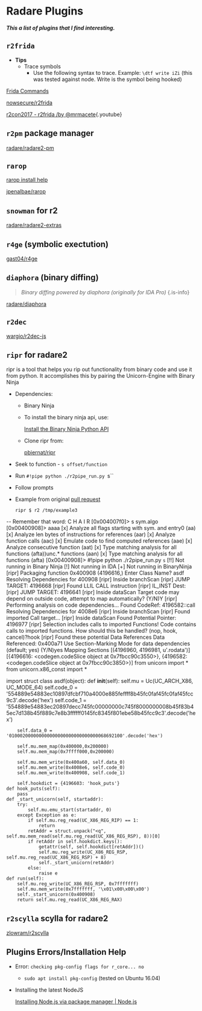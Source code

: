 # Radare Plugins

**_This a list of plugins that I find interesting._** 

## `r2frida`

  - **Tips**
    - Trace symbols
      - Use the following syntax to trace. Example: `\dtf write iZi` (this was tested against node. Write is the symbol being hooked)

  [Frida Commands](plugins/Frida-Commands)

  [nowsecure/r2frida](https://github.com/nowsecure/r2frida)

  [r2con2017 - r2frida /by @mrmacete](https://www.youtube.com/watch?list=PLjIhlLNy_Y9Oe-nfcPEpaki0_En5dhQ5S&time_continue=15&v=URyd4bcV-Ik){.youtube}

## `r2pm` package manager

  [radare/radare2-pm](https://github.com/radare/radare2-pm/tree/master/db)

## `rarop`

  [rarop install help](./plugins/rarop-install-help)

  [jpenalbae/rarop](https://github.com/jpenalbae/rarop)

## `snowman` for r2

  [radare/radare2-extras](https://github.com/radare/radare2-extras/tree/master/r2snowman)

## `r4ge` (symbolic exectution)

  [gast04/r4ge](https://github.com/gast04/r4ge)

## `diaphora` (binary diffing)
   > _Binary diffing powered by diaphora (originally for IDA Pro)_ {.is-info}

  [radare/diaphora](https://github.com/radare/diaphora)

## `r2dec`

  [wargio/r2dec-js](https://github.com/wargio/r2dec-js)

## `ripr` for radare2

  ripr is a tool that helps you rip out functionality from binary code and use it from python. It accomplishes this by pairing the Unicorn-Engine with Binary Ninja

  - Dependencies:
    - Binary Ninja
    - To install the binary ninja api, use:

      [Install the Binary Ninja Python API](https://gist.github.com/withzombies/c9ab65b878d05fa20878d6c2bfa935d9)

    - Clone ripr from:

      [pbiernat/ripr](https://github.com/pbiernat/ripr)

  - Seek to function - `s offset/function`
  - Run `#!pipe python ./r2pipe_run.py `s``
  - Follow prompts
  - Example from original [pull request](https://github.com/pbiernat/ripr/pull/9)

        ripr $ r2 /tmp/example3 
 -- Remember that word: C H A I R
[0x004007f0]> s sym.algo
[0x00400908]> aaaa
[x] Analyze all flags starting with sym. and entry0 (aa)
[x] Analyze len bytes of instructions for references (aar)
[x] Analyze function calls (aac)
[x] Emulate code to find computed references (aae)
[x] Analyze consecutive function (aat)
[x] Type matching analysis for all functions (afta))unc.* functions (aan)
[x] Type matching analysis for all functions (afta)
[0x00400908]> #!pipe python ./r2pipe_run.py `s`
[!!] Not running in Binary Ninja
[!] Not running in IDA
[+] Not running in BinaryNinja
[ripr] Packaging function 0x400908
(4196616,)
Enter Class Name? asdf
Resolving Dependencies for 400908
[ripr] Inside branchScan
[ripr] JUMP TARGET: 4196668
[ripr] Found LLIL CALL instruction
[ripr] IL_INST Dest:
[ripr] JUMP TARGET: 4196641
[ripr] Inside dataScan
Target code may depend on outside code, attempt to map automatically? (Y/N)Y
[ripr] Performing analysis on code dependencies...
Found CodeRef: 4196582::call
Resolving Dependencies for 4008e6
[ripr] Inside branchScan
[ripr] Found imported Call target...
[ripr] Inside dataScan
Found Potential Pointer: 4196977
[ripr] Selection includes calls to imported Functions!
Code contains calls to imported functions. How should this be handled? (nop, hook, cancel)?hook
[ripr] Found these potential Data References
Data Referenced: 0x400a71
Use Section-Marking Mode for data dependencies (default; yes) (Y/N)yes
Mapping Sections
[(4196960, 4196981, u'.rodata')]
[{4196616: <codegen.codeSlice object at 0x7fbcc90c3550>}, {4196582: <codegen.codeSlice object at 0x7fbcc90c3850>}]
from unicorn import *
from unicorn.x86_const import *

import struct
class asdf(object):
    def __init__(self):
        self.mu = Uc(UC_ARCH_X86, UC_MODE_64)
        self.code_0 = '554889e54883ec10897dfcbf710a4000e885feffff8b45fc0faf45fc0faf45fcc9c3'.decode('hex') 
        self.code_1 = '554889e54883ec20897decc745fc00000000c745f8000000008b45f83b45ec7d138b45f889c7e8b3ffffff0145fc8345f801ebe58b45fcc9c3'.decode('hex') 

        self.data_0 = '010002000000000000000000000000000068692100'.decode('hex') 

        self.mu.mem_map(0x400000,0x200000)
        self.mu.mem_map(0x7ffff000,0x200000)

        self.mu.mem_write(0x400a60, self.data_0)
        self.mu.mem_write(0x4008e6, self.code_0)
        self.mu.mem_write(0x400908, self.code_1)

        self.hookdict = {4196603: 'hook_puts'}
    def hook_puts(self):
        pass
    def _start_unicorn(self, startaddr):
        try:
            self.mu.emu_start(startaddr, 0)
        except Exception as e:
            if self.mu.reg_read(UC_X86_REG_RIP) == 1:
                return
            retAddr = struct.unpack("<q", self.mu.mem_read(self.mu.reg_read(UC_X86_REG_RSP), 8))[0]
            if retAddr in self.hookdict.keys():
                getattr(self, self.hookdict[retAddr])()
                self.mu.reg_write(UC_X86_REG_RSP, self.mu.reg_read(UC_X86_REG_RSP) + 8)
                self._start_unicorn(retAddr)
            else:
                raise e
    def run(self):
        self.mu.reg_write(UC_X86_REG_RSP, 0x7fffffff)
        self.mu.mem_write(0x7fffffff, '\x01\x00\x00\x00')
        self._start_unicorn(0x400908)
        return self.mu.reg_read(UC_X86_REG_RAX)

## `r2scylla` scylla for radare2

  [zlowram/r2scylla](https://github.com/zlowram/r2scylla)

## Plugins Errors/Installation Help

  - Error: `checking pkg-config flags for r_core... no`
    - `sudo apt install pkg-config` (tested on Ubuntu 16.04)
  - Installing the latest NodeJS

    [Installing Node.js via package manager | Node.js](https://nodejs.org/en/download/package-manager/)